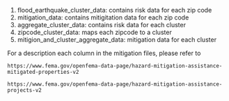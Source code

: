 1. flood_earthquake_cluster_data: contains risk data for each zip code
2. mitigation_data: contains mitigitation data for each zip code
3. aggregate_cluster_data: contains risk data for each cluster
4. zipcode_cluster_data: maps each zipcode to a cluster
5. mitigion_and_cluster_aggregate_data: mitigation data for each cluster

For a description each column in the mitigation files, please refer to 
	
	https://www.fema.gov/openfema-data-page/hazard-mitigation-assistance-mitigated-properties-v2

	https://www.fema.gov/openfema-data-page/hazard-mitigation-assistance-projects-v2
